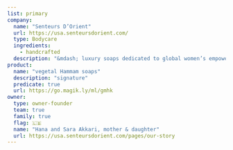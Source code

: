 ```yaml
---
list: primary
company:
  name: "Senteurs D’Orient"
  url: https://usa.senteursdorient.com/
  type: Bodycare
  ingredients:
    - handcrafted
  description: "&mdash; luxury soaps dedicated to global women’s empowerment"
product:
  name: "vegetal Hammam soaps"
  description: "signature"
  predicate: true
  url: https://go.magik.ly/ml/gmhk
owner:
  type: owner-founder
  team: true
  family: true
  flag: 🇱🇧
  name: "Hana and Sara Akkari, mother & daughter"
  url: https://usa.senteursdorient.com/pages/our-story
---
```

